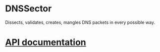 DNSSector
=========

Dissects, validates, creates, mangles DNS packets in every possible way.

# [API documentation](https://docs.rs/dnssector)

